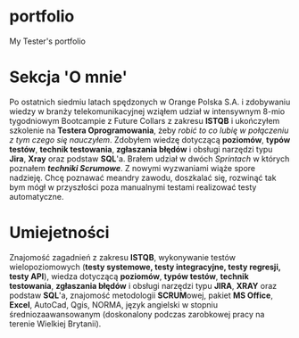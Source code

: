 # portfolio
My Tester's portfolio
# Sekcja 'O mnie'
Po ostatnich siedmiu latach spędzonych w Orange Polska S.A. i zdobywaniu wiedzy w branży telekomunikacyjnej wziąłem udział w intensywnym 8-mio tygodniowym Bootcampie z Future Collars z zakresu **ISTQB** i ukończyłem szkolenie na **Testera Oprogramowania**, żeby <em>robić to co lubię w połączeniu z tym czego się nauczyłem</em>. Zdobyłem wiedzę dotyczącą **poziomów**, **typów testów**, **technik testowania**, **zgłaszania błędów** i obsługi narzędzi typu **Jira**, **Xray** oraz podstaw **SQL**'a. Brałem udział w dwóch <em>Sprintach</em> w których poznałem **<em>techniki Scrumowe</em>**. 
Z nowymi wyzwaniami wiąże spore nadzieję. Chcę poznawać meandry zawodu, doszkalać się, rozwinąć tak bym mógł w przyszłości poza manualnymi testami realizować testy automatyczne.
# Umiejetności
Znajomość zagadnień z zakresu **ISTQB**, wykonywanie testów wielopoziomowych (**testy systemowe, testy integracyjne, testy regresji, testy API**), wiedza dotyczącą **poziomów**, **typów testów**, **technik testowania**, **zgłaszania błędów** i obsługi narzędzi typu **JIRA**, **XRAY** oraz podstaw **SQL**'a, znajomość metodologii **SCRUM**owej, pakiet **MS Office**, **Excel**, AutoCad, Qgis, NORMA, język angielski w stopniu średniozaawansowanym (doskonalony podczas zarobkowej pracy na terenie Wielkiej Brytanii).
